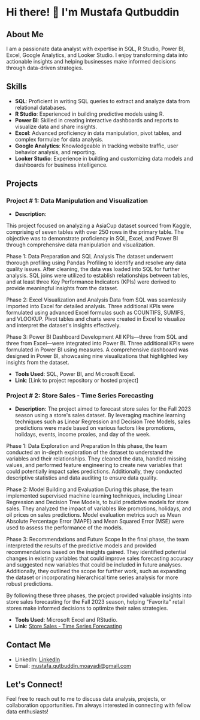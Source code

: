# Hi there! 👋 I'm Mustafa Qutbuddin

## About Me

I am a passionate data analyst with expertise in SQL, R Studio, Power BI, Excel, Google Analytics, and Looker Studio. I enjoy transforming data into actionable insights and helping businesses make informed decisions through data-driven strategies.

## Skills

- **SQL**: Proficient in writing SQL queries to extract and analyze data from relational databases.
- **R Studio**: Experienced in building predictive models using R.
- **Power BI**: Skilled in creating interactive dashboards and reports to visualize data and share insights.
- **Excel**: Advanced proficiency in data manipulation, pivot tables, and complex formulae for data analysis.
- **Google Analytics**: Knowledgeable in tracking website traffic, user behavior analysis, and reporting.
- **Looker Studio**: Experience in building and customizing data models and dashboards for business intelligence.

## Projects

### Project # 1: Data Manipulation and Visualization

- **Description**:

This project focused on analyzing a AsiaCup dataset sourced from Kaggle, comprising of seven tables with over 250 rows in the primary table. The objective was to demonstrate proficiency in SQL, Excel, and Power BI through comprehensive data manipulation and visualization.

Phase 1: Data Preparation and SQL Analysis
The dataset underwent thorough profiling using Pandas Profiling to identify and resolve any data quality issues. After cleaning, the data was loaded into SQL for further analysis. SQL joins were utilized to establish relationships between tables, and at least three Key Performance Indicators (KPIs) were derived to provide meaningful insights from the dataset.

Phase 2: Excel Visualization and Analysis
Data from SQL was seamlessly imported into Excel for detailed analysis. Three additional KPIs were formulated using advanced Excel formulas such as COUNTIFS, SUMIFS, and VLOOKUP. Pivot tables and charts were created in Excel to visualize and interpret the dataset's insights effectively.

Phase 3: Power BI Dashboard Development
All KPIs—three from SQL and three from Excel—were integrated into Power BI. Three additional KPIs were formulated in Power BI using measures. A comprehensive dashboard was designed in Power BI, showcasing nine visualizations that highlighted key insights from the dataset.


- **Tools Used**: SQL, Power BI, and Microsoft Excel.
- **Link**: [Link to project repository or hosted project]


### Project # 2: Store Sales - Time Series Forecasting

- **Description**:
The project aimed to forecast store sales for the Fall 2023 season using a store's sales dataset. By leveraging machine learning techniques such as Linear Regression and Decision Tree Models, sales predictions were made based on various factors like promotions, holidays, events, income proxies, and day of the week.

Phase 1: Data Exploration and Preparation 
In this phase, the team conducted an in-depth exploration of the dataset to understand the variables and their relationships. They cleaned the data, handled missing values, and performed feature engineering to create new variables that could potentially impact sales predictions. Additionally, they conducted descriptive statistics and data auditing to ensure data quality.

Phase 2: Model Building and Evaluation 
During this phase, the team implemented supervised machine learning techniques, including Linear Regression and Decision Tree Models, to build predictive models for store sales. They analyzed the impact of variables like promotions, holidays, and oil prices on sales predictions. Model evaluation metrics such as Mean Absolute Percentage Error (MAPE) and Mean Squared Error (MSE) were used to assess the performance of the models.

Phase 3: Recommendations and Future Scope 
In the final phase, the team interpreted the results of the predictive models and provided recommendations based on the insights gained. They identified potential changes in existing variables that could improve sales forecasting accuracy and suggested new variables that could be included in future analyses. Additionally, they outlined the scope for further work, such as expanding the dataset or incorporating hierarchical time series analysis for more robust predictions.

By following these three phases, the project provided valuable insights into store sales forecasting for the Fall 2023 season, helping "Favorita" retail stores make informed decisions to optimize their sales strategies.
- **Tools Used**: Microsoft Excel and RStudio.
- **Link**: [Store Sales - Time Series Forecasting](Group_22_Fall23_AAMD.pdf)

## Contact Me

- LinkedIn: [LinkedIn](https://www.linkedin.com/in/mustafa53/)
- Email: mustafa.qutbuddin.moayadi@gmail.com

## Let's Connect!

Feel free to reach out to me to discuss data analysis, projects, or collaboration opportunities. I'm always interested in connecting with fellow data enthusiasts!
